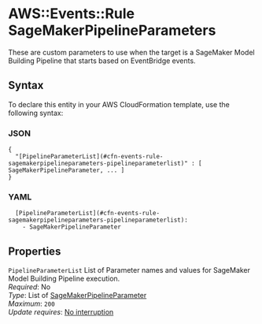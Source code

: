 # AWS::Events::Rule SageMakerPipelineParameters<a name="aws-properties-events-rule-sagemakerpipelineparameters"></a>

These are custom parameters to use when the target is a SageMaker Model Building Pipeline that starts based on EventBridge events\.

## Syntax<a name="aws-properties-events-rule-sagemakerpipelineparameters-syntax"></a>

To declare this entity in your AWS CloudFormation template, use the following syntax:

### JSON<a name="aws-properties-events-rule-sagemakerpipelineparameters-syntax.json"></a>

```
{
  "[PipelineParameterList](#cfn-events-rule-sagemakerpipelineparameters-pipelineparameterlist)" : [ SageMakerPipelineParameter, ... ]
}
```

### YAML<a name="aws-properties-events-rule-sagemakerpipelineparameters-syntax.yaml"></a>

```
  [PipelineParameterList](#cfn-events-rule-sagemakerpipelineparameters-pipelineparameterlist):
    - SageMakerPipelineParameter
```

## Properties<a name="aws-properties-events-rule-sagemakerpipelineparameters-properties"></a>

`PipelineParameterList` <a name="cfn-events-rule-sagemakerpipelineparameters-pipelineparameterlist"></a>
List of Parameter names and values for SageMaker Model Building Pipeline execution\.  
_Required_: No  
_Type_: List of [SageMakerPipelineParameter](aws-properties-events-rule-sagemakerpipelineparameter.md)  
_Maximum_: `200`  
_Update requires_: [No interruption](https://docs.aws.amazon.com/AWSCloudFormation/latest/UserGuide/using-cfn-updating-stacks-update-behaviors.html#update-no-interrupt)
